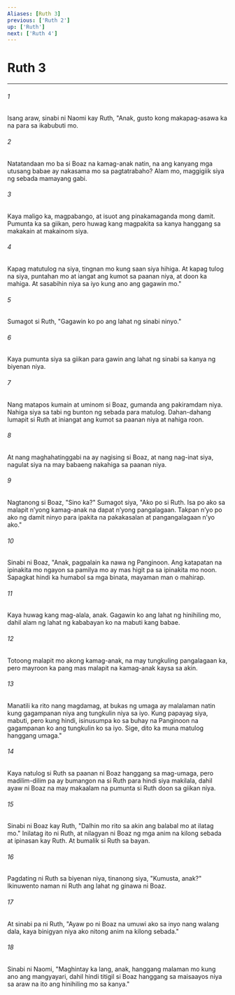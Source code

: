 ```yaml
---
Aliases: [Ruth 3]
previous: ['Ruth 2']
up: ['Ruth']
next: ['Ruth 4']
---
```

# Ruth 3

***

###### 1
Isang araw, sinabi ni Naomi kay Ruth, "Anak, gusto kong makapag-asawa ka na para sa ikabubuti mo. 

###### 2
Natatandaan mo ba si Boaz na kamag-anak natin, na ang kanyang mga utusang babae ay nakasama mo sa pagtatrabaho? Alam mo, maggigiik siya ng sebada mamayang gabi. 

###### 3
Kaya maligo ka, magpabango, at isuot ang pinakamaganda mong damit. Pumunta ka sa giikan, pero huwag kang magpakita sa kanya hanggang sa makakain at makainom siya. 

###### 4
Kapag matutulog na siya, tingnan mo kung saan siya hihiga. At kapag tulog na siya, puntahan mo at iangat ang kumot sa paanan niya, at doon ka mahiga. At sasabihin niya sa iyo kung ano ang gagawin mo." 

###### 5
Sumagot si Ruth, "Gagawin ko po ang lahat ng sinabi ninyo." 

###### 6
Kaya pumunta siya sa giikan para gawin ang lahat ng sinabi sa kanya ng biyenan niya. 

###### 7
Nang matapos kumain at uminom si Boaz, gumanda ang pakiramdam niya. Nahiga siya sa tabi ng bunton ng sebada para matulog. Dahan-dahang lumapit si Ruth at iniangat ang kumot sa paanan niya at nahiga roon. 

###### 8
At nang maghahatinggabi na ay nagising si Boaz, at nang nag-inat siya, nagulat siya na may babaeng nakahiga sa paanan niya. 

###### 9
Nagtanong si Boaz, "Sino ka?" Sumagot siya, "Ako po si Ruth. Isa po ako sa malapit nʼyong kamag-anak na dapat nʼyong pangalagaan. Takpan nʼyo po ako ng damit ninyo para ipakita na pakakasalan at pangangalagaan nʼyo ako." 

###### 10
Sinabi ni Boaz, "Anak, pagpalain ka nawa ng Panginoon. Ang katapatan na ipinakita mo ngayon sa pamilya mo ay mas higit pa sa ipinakita mo noon. Sapagkat hindi ka humabol sa mga binata, mayaman man o mahirap. 

###### 11
Kaya huwag kang mag-alala, anak. Gagawin ko ang lahat ng hinihiling mo, dahil alam ng lahat ng kababayan ko na mabuti kang babae. 

###### 12
Totoong malapit mo akong kamag-anak, na may tungkuling pangalagaan ka, pero mayroon ka pang mas malapit na kamag-anak kaysa sa akin. 

###### 13
Manatili ka rito nang magdamag, at bukas ng umaga ay malalaman natin kung gagampanan niya ang tungkulin niya sa iyo. Kung papayag siya, mabuti, pero kung hindi, isinusumpa ko sa buhay na Panginoon na gagampanan ko ang tungkulin ko sa iyo. Sige, dito ka muna matulog hanggang umaga." 

###### 14
Kaya natulog si Ruth sa paanan ni Boaz hanggang sa mag-umaga, pero madilim-dilim pa ay bumangon na si Ruth para hindi siya makilala, dahil ayaw ni Boaz na may makaalam na pumunta si Ruth doon sa giikan niya. 

###### 15
Sinabi ni Boaz kay Ruth, "Dalhin mo rito sa akin ang balabal mo at ilatag mo." Inilatag ito ni Ruth, at nilagyan ni Boaz ng mga anim na kilong sebada at ipinasan kay Ruth. At bumalik si Ruth sa bayan. 

###### 16
Pagdating ni Ruth sa biyenan niya, tinanong siya, "Kumusta, anak?" Ikinuwento naman ni Ruth ang lahat ng ginawa ni Boaz. 

###### 17
At sinabi pa ni Ruth, "Ayaw po ni Boaz na umuwi ako sa inyo nang walang dala, kaya binigyan niya ako nitong anim na kilong sebada." 

###### 18
Sinabi ni Naomi, "Maghintay ka lang, anak, hanggang malaman mo kung ano ang mangyayari, dahil hindi titigil si Boaz hanggang sa maisaayos niya sa araw na ito ang hinihiling mo sa kanya."
